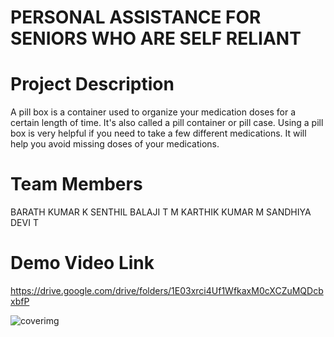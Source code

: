 # PERSONAL ASSISTANCE FOR SENIORS WHO ARE SELF RELIANT

# Project Description
A pill box is a container used to organize your medication doses for a certain length of time. It's also called a pill container or pill case. Using a pill box is very helpful if you need to take a few different medications. It will help you avoid missing doses of your medications.

# Team Members
BARATH KUMAR K
SENTHIL BALAJI T M
KARTHIK KUMAR M 
SANDHIYA DEVI T

# Demo Video Link
https://drive.google.com/drive/folders/1E03xrci4Uf1WfkaxM0cXCZuMQDcbxbfP

![coverimg](https://github.com/Barathkumark2612/Microsoft-Intern-Project/assets/129279800/d1385e78-4f61-4c15-8e25-255f7011d496)
